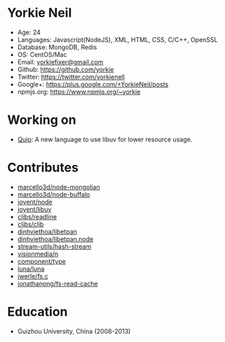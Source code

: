 Yorkie Neil
======================================
* Age: 24
* Languages: Javascript(NodeJS), XML, HTML, CSS, C/C++, OpenSSL
* Database: MongoDB, Redis
* OS: CentOS/Mac
* Email: yorkiefixer@gmail.com
* Github: https://github.com/yorkie
* Twitter: https://twitter.com/yorkienell
* Google+: https://plus.google.com/+YorkieNeil/posts
* npmjs.org: https://www.npmjs.org/~yorkie

Working on
======================================
* [Quip](https://github.com/yorkie/quip): A new language to use libuv for lower resource usage.


Contributes
=======================================
* [marcello3d/node-mongolian](https://github.com/marcello3d/node-mongolian/commits?author=yorkie)
* [marcello3d/node-buffalo](https://github.com/marcello3d/node-buffalo/commits?author=yorkie)
* [joyent/node](https://github.com/joyent/node/commits?author=yorkie)
* [joyent/libuv](https://github.com/joyent/libuv/commits?author=yorkie)
* [clibs/readline](https://github.com/clibs/readline/commits?author=yorkie)
* [clibs/clib](https://github.com/clibs/clib/commits?author=yorkie)
* [dinhviethoa/libetpan](https://github.com/dinhviethoa/libetpan/commits?author=yorkie)
* [dinhviethoa/libetpan.node](https://github.com/dinhviethoa/libetpan.node/commits?author=yorkie)
* [stream-utils/hash-stream](https://github.com/stream-utils/hash-stream/commits?author=yorkie)
* [visionmedia/n](https://github.com/visionmedia/n/commits?author=yorkie)
* [component/type](https://github.com/component/type/commits?author=yorkie)
* [luna/luna](https://github.com/luna/luna/commits?author=yorkie)
* [jwerle/fs.c](https://github.com/jwerle/fs.c/commits?author=yorkie)
* [jonathanong/fs-read-cache](https://github.com/jonathanong/fs-read-cache/commits?author=yorkie)

Education
=======================================
* Guizhou University, China (2008-2013)
